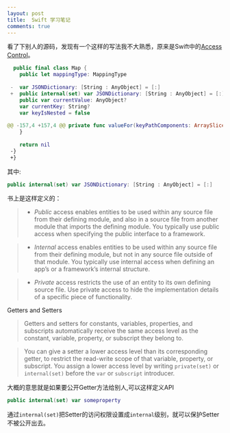 ```yaml
---
layout: post
title:  Swift 学习笔记
comments: true
---
```


看了下别人的源码，发现有一个这样的写法我不大熟悉，原来是Swift中的[Access Control](https://developer.apple.com/library/ios/documentation/Swift/Conceptual/Swift_Programming_Language/AccessControl.html)。


```swift
  public final class Map {
  	public let mappingType: MappingType
  	
 -	var JSONDictionary: [String : AnyObject] = [:]
 +	public internal(set) var JSONDictionary: [String : AnyObject] = [:]
  	public var currentValue: AnyObject?
  	var currentKey: String?
  	var keyIsNested = false
 
@@ -157,4 +157,4 @@ private func valueFor(keyPathComponents: ArraySlice<String>, dictionary: [AnyObj
  	}
  	
  	return nil
 -}  
 +}
```

其中:
```swift
public internal(set) var JSONDictionary: [String : AnyObject] = [:]
```

书上是这样定义的：

>+ *Public* access enables entities to be used within any source file from their defining module, and also in a source file from another module that imports the defining module. You typically use public access when specifying the public interface to a framework.

>+ *Internal* access enables entities to be used within any source file from their defining module, but not in any source file outside of that module. You typically use internal access when defining an app’s or a framework’s internal structure.

>+ *Private* access restricts the use of an entity to its own defining source file. Use private access to hide the implementation details of a specific piece of functionality.

Getters and Setters

>Getters and setters for constants, variables, properties, and subscripts automatically receive the same access level as the constant, variable, property, or subscript they belong to.

>You can give a setter a lower access level than its corresponding getter, to restrict the read-write scope of that variable, property, or subscript. You assign a lower access level by writing `private(set)` or `internal(set)` before the `var` or `subscript` introducer.


大概的意思就是如果要公开Getter方法给别人,可以这样定义API 

```swift
public internal(set) var someproperty
```

通过`internal(set)`把Setter的访问权限设置成`internal`级别，就可以保护Setter 不被公开出去。
